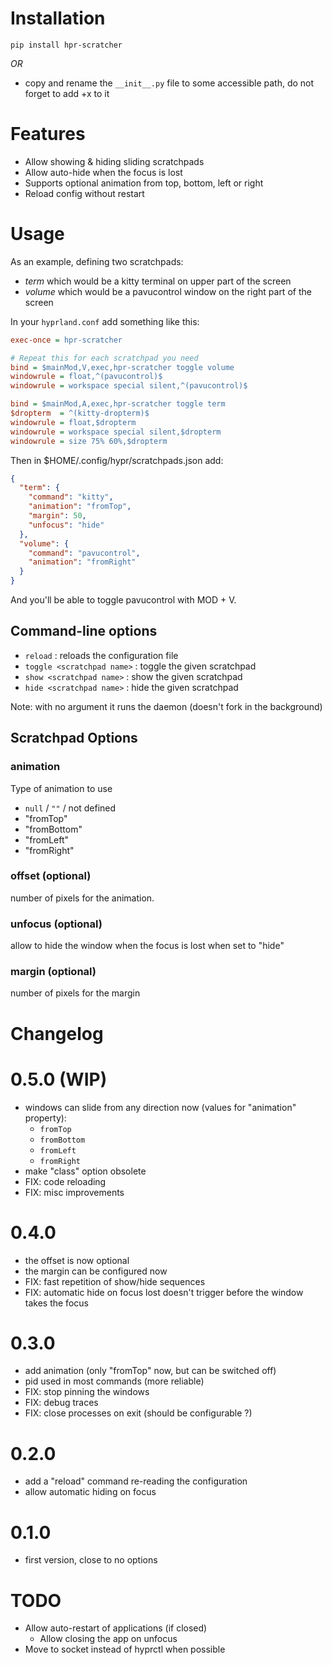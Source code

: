 # Installation

```
pip install hpr-scratcher
```

_OR_

- copy and rename the `__init__.py` file to some accessible path, do not forget to add +x to it

# Features

- Allow showing & hiding sliding scratchpads
- Allow auto-hide when the focus is lost
- Supports optional animation from top, bottom, left or right
- Reload config without restart

# Usage

As an example, defining two scratchpads:

- _term_ which would be a kitty terminal on upper part of the screen
- _volume_ which would be a pavucontrol window on the right part of the screen

In your `hyprland.conf` add something like this:

```ini
exec-once = hpr-scratcher

# Repeat this for each scratchpad you need
bind = $mainMod,V,exec,hpr-scratcher toggle volume
windowrule = float,^(pavucontrol)$
windowrule = workspace special silent,^(pavucontrol)$

bind = $mainMod,A,exec,hpr-scratcher toggle term
$dropterm  = ^(kitty-dropterm)$
windowrule = float,$dropterm
windowrule = workspace special silent,$dropterm
windowrule = size 75% 60%,$dropterm
```

Then in $HOME/.config/hypr/scratchpads.json add:

```json
{
  "term": {
    "command": "kitty",
    "animation": "fromTop",
    "margin": 50,
    "unfocus": "hide"
  },
  "volume": {
    "command": "pavucontrol",
    "animation": "fromRight"
  }
}
```

And you'll be able to toggle pavucontrol with MOD + V.

## Command-line options

- `reload` : reloads the configuration file
- `toggle <scratchpad name>` : toggle the given scratchpad
- `show <scratchpad name>` : show the given scratchpad
- `hide <scratchpad name>` : hide the given scratchpad

Note: with no argument it runs the daemon (doesn't fork in the background)

## Scratchpad Options

### animation

Type of animation to use

- `null` / `""` / not defined
- "fromTop"
- "fromBottom"
- "fromLeft"
- "fromRight"

### offset (optional)

number of pixels for the animation.

### unfocus (optional)

allow to hide the window when the focus is lost when set to "hide"

### margin (optional)

number of pixels for the margin

# Changelog

# 0.5.0 (WIP)

- windows can slide from any direction now (values for "animation" property):
  - `fromTop`
  - `fromBottom`
  - `fromLeft`
  - `fromRight`
- make "class" option obsolete
- FIX: code reloading
- FIX: misc improvements

# 0.4.0

- the offset is now optional
- the margin can be configured now
- FIX: fast repetition of show/hide sequences
- FIX: automatic hide on focus lost doesn't trigger before the window takes the focus

# 0.3.0

- add animation (only "fromTop" now, but can be switched off)
- pid used in most commands (more reliable)
- FIX: stop pinning the windows
- FIX: debug traces
- FIX: close processes on exit (should be configurable ?)

# 0.2.0

- add a "reload" command re-reading the configuration
- allow automatic hiding on focus

# 0.1.0

- first version, close to no options

# TODO

- Allow auto-restart of applications (if closed)
  - Allow closing the app on unfocus
- Move to socket instead of hyprctl when possible
